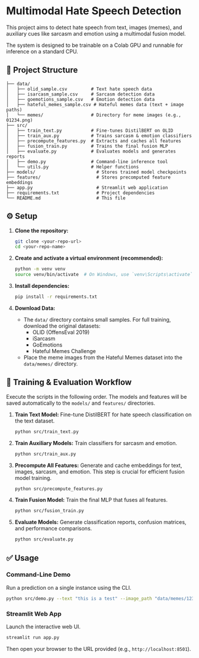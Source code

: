 # Multimodal Hate Speech Detection

This project aims to detect hate speech from text, images (memes), and auxiliary cues like sarcasm and emotion using a multimodal fusion model.

The system is designed to be trainable on a Colab GPU and runnable for inference on a standard CPU.



## 📂 Project Structure

```
├── data/
│   ├── olid_sample.csv         # Text hate speech data
│   ├── isarcasm_sample.csv     # Sarcasm detection data
│   ├── goemotions_sample.csv   # Emotion detection data
│   ├── hateful_memes_sample.csv # Hateful memes data (text + image paths)
│   └── memes/                  # Directory for meme images (e.g., 01234.png)
├── src/
│   ├── train_text.py           # Fine-tunes DistilBERT on OLID
│   ├── train_aux.py            # Trains sarcasm & emotion classifiers
│   ├── precompute_features.py  # Extracts and caches all features
│   ├── fusion_train.py         # Trains the final fusion MLP
│   ├── evaluate.py             # Evaluates models and generates reports
│   ├── demo.py                 # Command-line inference tool
│   └── utils.py                # Helper functions
├── models/                       # Stores trained model checkpoints
├── features/                     # Stores precomputed feature embeddings
├── app.py                        # Streamlit web application
├── requirements.txt              # Project dependencies
└── README.md                     # This file
```

## ⚙️ Setup

1.  **Clone the repository:**
    ```bash
    git clone <your-repo-url>
    cd <your-repo-name>
    ```

2.  **Create and activate a virtual environment (recommended):**
    ```bash
    python -m venv venv
    source venv/bin/activate  # On Windows, use `venv\Scripts\activate`
    ```

3.  **Install dependencies:**
    ```bash
    pip install -r requirements.txt
    ```

4.  **Download Data:**
    - The `data/` directory contains small samples. For full training, download the original datasets:
      - OLID (OffensEval 2019)
      - iSarcasm
      - GoEmotions
      - Hateful Memes Challenge
    - Place the meme images from the Hateful Memes dataset into the `data/memes/` directory.

## 🚀 Training & Evaluation Workflow

Execute the scripts in the following order. The models and features will be saved automatically to the `models/` and `features/` directories.

1.  **Train Text Model:**
    Fine-tune DistilBERT for hate speech classification on the text dataset.
    ```bash
    python src/train_text.py
    ```

2.  **Train Auxiliary Models:**
    Train classifiers for sarcasm and emotion.
    ```bash
    python src/train_aux.py
    ```

3.  **Precompute All Features:**
    Generate and cache embeddings for text, images, sarcasm, and emotion. This step is crucial for efficient fusion model training.
    ```bash
    python src/precompute_features.py
    ```

4.  **Train Fusion Model:**
    Train the final MLP that fuses all features.
    ```bash
    python src/fusion_train.py
    ```

5.  **Evaluate Models:**
    Generate classification reports, confusion matrices, and performance comparisons.
    ```bash
    python src/evaluate.py
    ```

## ✅ Usage

### Command-Line Demo

Run a prediction on a single instance using the CLI.
```bash
python src/demo.py --text "this is a test" --image_path "data/memes/12345.png"
```

### Streamlit Web App

Launch the interactive web UI.
```bash
streamlit run app.py
```
Then open your browser to the URL provided (e.g., `http://localhost:8501`).